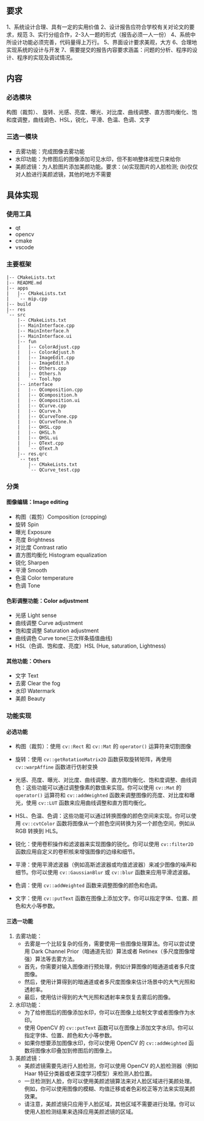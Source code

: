 ## 要求
1、系统设计合理、具有一定的实用价值
2、设计报告应符合学校有关对论文的要求，规范
3、实行分组合作，2-3人一题的形式（报告必须一人一份）
4、系统中所设计功能必须完善，代码量得上万行。
5、界面设计要求美观，大方
6、合理地实现系统的设计与开发
7、需要提交的报告内容要求涵盖：问题的分析、程序的设计、程序的实现及调试情况。
## 内容
### 必选模块
构图（裁剪）、 旋转、光感、亮度、曝光、对比度、曲线调整、直方图均衡化、饱和度调整，曲线调色、HSL，锐化，平滑、色温、色调、文字
### 三选一模块
- 去雾功能：完成图像去雾功能
- 水印功能：为修图后的图像添加可见水印，但不影响整体视觉只来给你
- 美颜滤镜：为人脸图片添加美颜功能。要求：(a)实现图片的人脸检测; (b)仅仅对人脸进行美颜滤镜，其他的地方不需要
## 具体实现
### 使用工具
- qt
- opencv
- cmake
- vscode
### 主要框架
```
|-- CMakeLists.txt
|-- README.md
|-- apps
|   |-- CMakeLists.txt
|   `-- mip.cpp
|-- build
|-- res
`-- src
    |-- CMakeLists.txt
    |-- MainInterface.cpp
    |-- MainInterface.h
    |-- MainInterface.ui
    |-- fun
    |   |-- ColorAdjust.cpp
    |   |-- ColorAdjust.h
    |   |-- ImageEdit.cpp
    |   |-- ImageEdit.h
    |   |-- Others.cpp
    |   |-- Others.h
    |   `-- Tool.hpp
    |-- interface
    |   |-- QComposition.cpp
    |   |-- QComposition.h
    |   |-- QComposition.ui
    |   |-- QCurve.cpp
    |   |-- QCurve.h
    |   |-- QCurveTone.cpp
    |   |-- QCurveTone.h
    |   |-- QHSL.cpp
    |   |-- QHSL.h
    |   |-- QHSL.ui
    |   |-- QText.cpp
    |   `-- QText.h
    |-- res.qrc
    `-- test
        |-- CMakeLists.txt
        `-- QCurve_test.cpp
```
### 分类
#### 图像编辑：Image editing
- 构图（裁剪）Composition (cropping)
- 旋转 Spin
- 曝光 Exposure
- 亮度 Brightness
- 对比度 Contrast ratio
- 直方图均衡化 Histogram equalization
- 锐化 Sharpen
- 平滑 Smooth
- 色温 Color temperature
- 色调 Tone
#### 色彩调整功能：Color adjustment
- 光感 Light sense
- 曲线调整 Curve adjustment
- 饱和度调整 Saturation adjustment
- 曲线调色 Curve tone(三次样条插值曲线)
- HSL（色调、饱和度、亮度）HSL (Hue, saturation, Lightness)
#### 其他功能：Others
- 文字 Text
- 去雾 Clear the fog
- 水印 Watermark
- 美颜 Beauty
### 功能实现
#### 必选功能
- 构图（裁剪）：使用 `cv::Rect` 和 `cv::Mat` 的 `operator()` 运算符来切割图像

- 旋转：使用 `cv::getRotationMatrix2D` 函数获取旋转矩阵，再使用 `cv::warpAffine` 函数进行仿射变换

- 光感、亮度、曝光、对比度、曲线调整、直方图均衡化、饱和度调整、曲线调色：这些功能可以通过调整像素的数值来实现。你可以使用 `cv::Mat` 的 `operator()` 运算符和 `cv::addWeighted` 函数来调整图像的亮度、对比度和曝光，使用 `cv::LUT` 函数来应用曲线调整和直方图均衡化。

- HSL、色温、色调：这些功能可以通过转换图像的颜色空间来实现。你可以使用 `cv::cvtColor` 函数将图像从一个颜色空间转换为另一个颜色空间，例如从 RGB 转换到 HLS。

- 锐化：使用卷积操作和滤波器来实现图像的锐化。你可以使用 `cv::filter2D` 函数应用自定义的卷积核来增强图像的边缘和细节。

- 平滑：使用平滑滤波器（例如高斯滤波器或均值滤波器）来减少图像的噪声和细节。你可以使用 `cv::GaussianBlur` 或 `cv::blur` 函数来应用平滑滤波器。

- 色调：使用 `cv::addWeighted` 函数来调整图像的颜色和色调。

- 文字：使用 `cv::putText` 函数在图像上添加文字。你可以指定字体、位置、颜色和大小等参数。
#### 三选一功能
1. 去雾功能：
   - 去雾是一个比较复杂的任务，需要使用一些图像处理算法。你可以尝试使用 Dark Channel Prior（暗通道先验）算法或者 Retinex（多尺度图像增强）算法等去雾方法。
   - 首先，你需要对输入图像进行预处理，例如计算图像的暗通道或者多尺度图像。
   - 然后，使用计算得到的暗通道或者多尺度图像来估计场景中的大气光照和透射率。
   - 最后，使用估计得到的大气光照和透射率来恢复去雾后的图像。
2. 水印功能：
   - 为了给修图后的图像添加水印，你可以在图像上绘制文字或者图像作为水印。
   - 使用 OpenCV 的 `cv::putText` 函数可以在图像上添加文字水印。你可以指定字体、位置、颜色和大小等参数。
   - 如果你想要添加图像水印，你可以使用 OpenCV 的 `cv::addWeighted` 函数将图像水印叠加到修图后的图像上。
3. 美颜滤镜：
   - 美颜滤镜需要先进行人脸检测，你可以使用 OpenCV 的人脸检测器（例如 Haar 特征分类器或者深度学习模型）来检测人脸位置。
   - 一旦检测到人脸，你可以使用美颜滤镜算法来对人脸区域进行美颜处理。例如，你可以使用图像的模糊、均值迁移或者色彩校正等方法来实现美颜效果。
   - 请注意，美颜滤镜只应用于人脸区域，其他区域不需要进行处理。你可以使用人脸检测结果来选择应用美颜滤镜的区域。